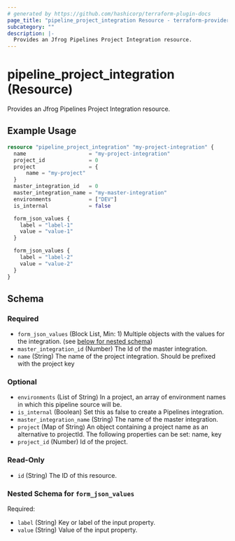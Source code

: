 ```yaml
---
# generated by https://github.com/hashicorp/terraform-plugin-docs
page_title: "pipeline_project_integration Resource - terraform-provider-pipeline"
subcategory: ""
description: |-
  Provides an Jfrog Pipelines Project Integration resource.
---
```


# pipeline_project_integration (Resource)

Provides an Jfrog Pipelines Project Integration resource.

## Example Usage

```terraform
resource "pipeline_project_integration" "my-project-integration" {
  name                    = "my-project-integration"
  project_id              = 0
  project                 = {
      name = "my-project"
  }
  master_integration_id   = 0
  master_integration_name = "my-master-integration"
  environments            = ["DEV"]
  is_internal             = false

  form_json_values {
    label = "label-1"
    value = "value-1"
  }

  form_json_values {
    label = "label-2"
    value = "value-2"
  }
}
```

<!-- schema generated by tfplugindocs -->
## Schema

### Required

- `form_json_values` (Block List, Min: 1) Multiple objects with the values for the integration. (see [below for nested schema](#nestedblock--form_json_values))
- `master_integration_id` (Number) The Id of the master integration.
- `name` (String) The name of the project integration. Should be prefixed with the project key

### Optional

- `environments` (List of String) In a project, an array of environment names in which this pipeline source will be.
- `is_internal` (Boolean) Set this as false to create a Pipelines integration.
- `master_integration_name` (String) The name of the master integration.
- `project` (Map of String) An object containing a project name as an alternative to projectId. The following properties can be set: name, key
- `project_id` (Number) Id of the project.

### Read-Only

- `id` (String) The ID of this resource.

<a id="nestedblock--form_json_values"></a>
### Nested Schema for `form_json_values`

Required:

- `label` (String) Key or label of the input property.
- `value` (String) Value of the input property.


